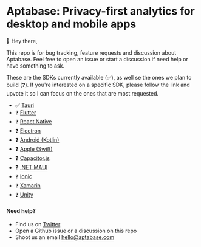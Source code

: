 # Aptabase: Privacy-first analytics for desktop and mobile apps

👋 Hey there, 

This repo is for bug tracking, feature requests and discussion about Aptabase. Feel free to open an issue or start a discussion if need help or have something to ask.

These are the SDKs currently available (✅), as well se the ones we plan to build (❓). If you're interested on a specific SDK, please follow the link and upvote it so I can focus on the ones that are most requested.

- ✅ [Tauri](https://github.com/aptabase/tauri-plugin-aptabase) 
- ❓ [Flutter](https://github.com/aptabase/aptabase/issues/1)
- ❓ [React Native](https://github.com/aptabase/aptabase/issues/2)
- ❓ [Electron](https://github.com/aptabase/aptabase/issues/3)
- ❓ [Android (Kotlin)](https://github.com/aptabase/aptabase/issues/4)
- ❓ [Apple (Swift)](https://github.com/aptabase/aptabase/issues/5)
- ❓ [Capacitor.js](https://github.com/aptabase/aptabase/issues/6)
- ❓ [.NET MAUI](https://github.com/aptabase/aptabase/issues/7)
- ❓ [Ionic](https://github.com/aptabase/aptabase/issues/8)
- ❓ [Xamarin](https://github.com/aptabase/aptabase/issues/9)
- ❓ [Unity](https://github.com/aptabase/aptabase/issues/10)

#### Need help?

- Find us on [Twitter](https://twitter.com/aptabase)
- Open a Github issue or a discussion on this repo
- Shoot us an email [hello@aptabase.com](mailto:hello@aptabase.com)
